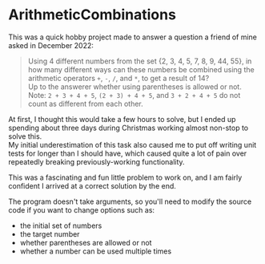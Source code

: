 # ArithmeticCombinations

This was a quick hobby project made to answer a question a friend of mine
asked in December 2022:
> Using 4 different numbers from the set {2, 3, 4, 5, 7, 8, 9, 44, 55},
in how many different ways can these numbers be combined using the arithmetic operators
`+`, `-`, `/`, and `*`, to get a result of 14?  
> Up to the answerer whether using parentheses is allowed or not.  
> Note: `2 + 3 + 4 + 5`, `(2 + 3) + 4 + 5`, and `3 + 2 + 4 + 5` do not count as different from each other.

At first, I thought this would take a few hours to solve,
but I ended up spending about three days during Christmas working almost non-stop to solve this.  
My initial underestimation of this task also caused me to put off writing unit tests for longer than I should have,
which caused quite a lot of pain over repeatedly breaking previously-working functionality.

This was a fascinating and fun little problem to work on, and I am fairly confident I arrived at
a correct solution by the end.


The program doesn't take arguments, so you'll need to modify the source code if you want to change options such as: 
* the initial set of numbers
* the target number
* whether parentheses are allowed or not
* whether a number can be used multiple times